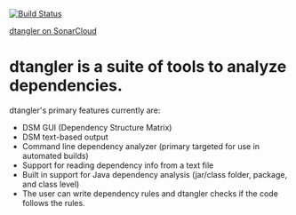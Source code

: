 [![Build Status](https://travis-ci.org/jimbethancourt/dtangler.svg?branch=master)](https://travis-ci.org/jimbethancourt/dtangler)

[dtangler on SonarCloud](https://sonarcloud.io/dashboard?id=org.dtangler%3Adtangler)
# dtangler is a suite of tools to analyze dependencies. 

dtangler's primary features currently are:
* DSM GUI (Dependency Structure Matrix)
* DSM text-based output
* Command line dependency analyzer (primary targeted for use in automated builds)
* Support for reading dependency info from a text file
* Built in support for Java dependency analysis (jar/class folder, package, and class level)
* The user can write dependency rules and dtangler checks if the code follows the rules.
